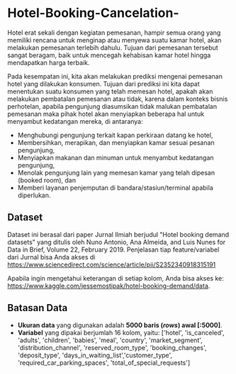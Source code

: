 # Hotel-Booking-Cancelation-
Hotel erat sekali dengan kegiatan pemesanan, hampir semua orang yang memiliki rencana untuk menginap atau menyewa suatu kamar hotel, akan melakukan pemesanan terlebih dahulu. 
Tujuan dari pemesanan tersebut sangat beragam, baik untuk mencegah kehabisan kamar hotel hingga mendapatkan harga terbaik.

Pada kesempatan ini, kita akan melakukan prediksi mengenai pemesanan hotel yang dilakukan konsumen. 
Tujuan dari prediksi ini kita dapat menentukan suatu konsumen yang telah memesan hotel, apakah akan melakukan pembatalan pemesanan atau tidak, 
karena dalam konteks bisnis perhotelan, apabila pengunjung diasumsikan tidak malukan pembatalan pemesanan maka pihak hotel akan menyiapkan beberapa hal untuk menyambut kedatangan mereka, 
di antaranya:

* Menghubungi pengunjung terkait kapan perkiraan datang ke hotel,
* Membersihkan, merapikan, dan menyiapkan kamar sesuai pesanan pengunjung,
* Menyiapkan makanan dan minuman untuk menyambut kedatangan pengunjung,
* Menolak pengunjung lain yang memesan kamar yang telah dipesan (booked room), dan
* Memberi layanan penjemputan di bandara/stasiun/terminal apabila diperlukan.

## **Dataset**

Dataset ini berasal dari paper Jurnal Ilmiah berjudul "Hotel booking demand datasets" yang ditulis oleh Nuno Antonio, Ana Almeida, and Luis Nunes for Data in Brief, Volume 22, February 2019.
Penjelasan tiap feature/variabel dari Jurnal bisa Anda akses di  https://www.sciencedirect.com/science/article/pii/S2352340918315191

Apabila ingin mengetahui keterangan di setiap kolom, Anda bisa akses ke: https://www.kaggle.com/jessemostipak/hotel-booking-demand/data. 

## **Batasan Data**
* __Ukuran data__ yang digunakan adalah **5000 baris (_rows_) awal [:5000]**.
* __Variabel__ yang dipakai berjumlah 16 kolom, yaitu: 
['hotel', 'is_canceled', 'adults', 'children', 'babies', 'meal', 'country', 'market_segment', 'distribution_channel', 'reserved_room_type', 'booking_changes', 'deposit_type', 'days_in_waiting_list','customer_type', 'required_car_parking_spaces', 'total_of_special_requests']
